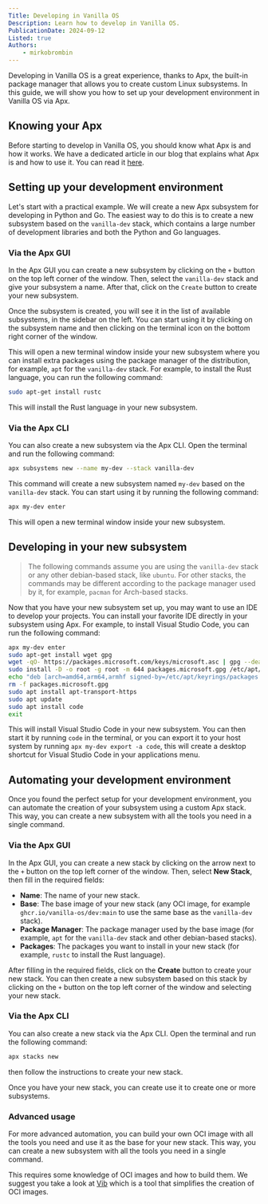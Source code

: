 ```yaml
---
Title: Developing in Vanilla OS
Description: Learn how to develop in Vanilla OS.
PublicationDate: 2024-09-12
Listed: true
Authors:
    - mirkobrombin
---
```


Developing in Vanilla OS is a great experience, thanks to Apx, the built-in package manager that allows you to create custom Linux subsystems. In this guide, we will show you how to set up your development environment in Vanilla OS via Apx.

## Knowing your Apx

Before starting to develop in Vanilla OS, you should know what Apx is and how it works. We have a dedicated article in our blog that explains what Apx is and how to use it. You can read it [here](https://vanillaos.org/blog/article/2024-07-11/discover-apx-v2-the-new-essential-tool-for-developers-and-creators-on-vanilla-os-orchid).

## Setting up your development environment

Let's start with a practical example. We will create a new Apx subsystem for developing in Python and Go. The easiest way to do this is to create a new subsystem based on the `vanilla-dev` stack, which contains a large number of development libraries and both the Python and Go languages.

### Via the Apx GUI

In the Apx GUI you can create a new subsystem by clicking on the `+` button on the top left corner of the window. Then, select the `vanilla-dev` stack and give your subsystem a name. After that, click on the `Create` button to create your new subsystem.

Once the subsystem is created, you will see it in the list of available subsystems, in the sidebar on the left. You can start using it by clicking on the subsystem name and then clicking on the terminal icon on the bottom right corner of the window.

This will open a new terminal window inside your new subsystem where you can install extra packages using the package manager of the distribution, for example, `apt` for the `vanilla-dev` stack. For example, to install the Rust language, you can run the following command:

```bash
sudo apt-get install rustc
```

This will install the Rust language in your new subsystem.

### Via the Apx CLI

You can also create a new subsystem via the Apx CLI. Open the terminal and run the following command:

```bash
apx subsystems new --name my-dev --stack vanilla-dev
```

This command will create a new subsystem named `my-dev` based on the `vanilla-dev` stack. You can start using it by running the following command:

```bash
apx my-dev enter
```

This will open a new terminal window inside your new subsystem.

## Developing in your new subsystem

> The following commands assume you are using the `vanilla-dev` stack or any other debian-based stack, like `ubuntu`. For other stacks, the commands may be different according to the package manager used by it, for example, `pacman` for Arch-based stacks.

Now that you have your new subsystem set up, you may want to use an IDE to develop your projects. You can install your favorite IDE directly in your subsystem using Apx. For example, to install Visual Studio Code, you can run the following command:

```bash
apx my-dev enter
sudo apt-get install wget gpg
wget -qO- https://packages.microsoft.com/keys/microsoft.asc | gpg --dearmor > packages.microsoft.gpg
sudo install -D -o root -g root -m 644 packages.microsoft.gpg /etc/apt/keyrings/packages.microsoft.gpg
echo "deb [arch=amd64,arm64,armhf signed-by=/etc/apt/keyrings/packages.microsoft.gpg] https://packages.microsoft.com/repos/code stable main" |sudo tee /etc/apt/sources.list.d/vscode.list > /dev/null
rm -f packages.microsoft.gpg
sudo apt install apt-transport-https
sudo apt update
sudo apt install code
exit
```

This will install Visual Studio Code in your new subsystem. You can then start it by running `code` in the terminal, or you can export it to your host system by running `apx my-dev export -a code`, this will create a desktop shortcut for Visual Studio Code in your applications menu.

## Automating your development environment

Once you found the perfect setup for your development environment, you can automate the creation of your subsystem using a custom Apx stack. This way, you can create a new subsystem with all the tools you need in a single command.

### Via the Apx GUI

In the Apx GUI, you can create a new stack by clicking on the arrow next to the `+` button on the top left corner of the window. Then, select **New Stack**, then fill in the required fields:

- **Name**: The name of your new stack.
- **Base**: The base image of your new stack (any OCI image, for example `ghcr.io/vanilla-os/dev:main` to use the same base as the `vanilla-dev` stack).
- **Package Manager**: The package manager used by the base image (for example, `apt` for the `vanilla-dev` stack and other debian-based stacks).
- **Packages**: The packages you want to install in your new stack (for example, `rustc` to install the Rust language).

After filling in the required fields, click on the **Create** button to create your new stack. You can then create a new subsystem based on this stack by clicking on the `+` button on the top left corner of the window and selecting your new stack.

### Via the Apx CLI

You can also create a new stack via the Apx CLI. Open the terminal and run the following command:

```bash
apx stacks new
```

then follow the instructions to create your new stack.

Once you have your new stack, you can create use it to create one or more subsystems.

### Advanced usage

For more advanced automation, you can build your own OCI image with all the tools you need and use it as the base for your new stack. This way, you can create a new subsystem with all the tools you need in a single command.

This requires some knowledge of OCI images and how to build them. We suggest you take a look at [Vib](https://vib.vanillaos.org/) which is a tool that simplifies the creation of OCI images.
